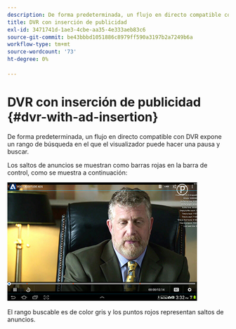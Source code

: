```yaml
---
description: De forma predeterminada, un flujo en directo compatible con DVR expone un rango de búsqueda en el que el visualizador puede hacer una pausa y buscar.
title: DVR con inserción de publicidad
exl-id: 3471741d-1ae3-4cbe-aa35-4e333aeb83c6
source-git-commit: be43bbbd1051886c8979ff590a3197b2a7249b6a
workflow-type: tm+mt
source-wordcount: '73'
ht-degree: 0%

---
```


# DVR con inserción de publicidad {#dvr-with-ad-insertion}

De forma predeterminada, un flujo en directo compatible con DVR expone un rango de búsqueda en el que el visualizador puede hacer una pausa y buscar.

Los saltos de anuncios se muestran como barras rojas en la barra de control, como se muestra a continuación:

<!--<a id="fig_720DD22D2318485EAB4BEA55C30D5ECF"></a>-->

![](assets/dvr-with-ads.jpg)

El rango buscable es de color gris y los puntos rojos representan saltos de anuncios.
